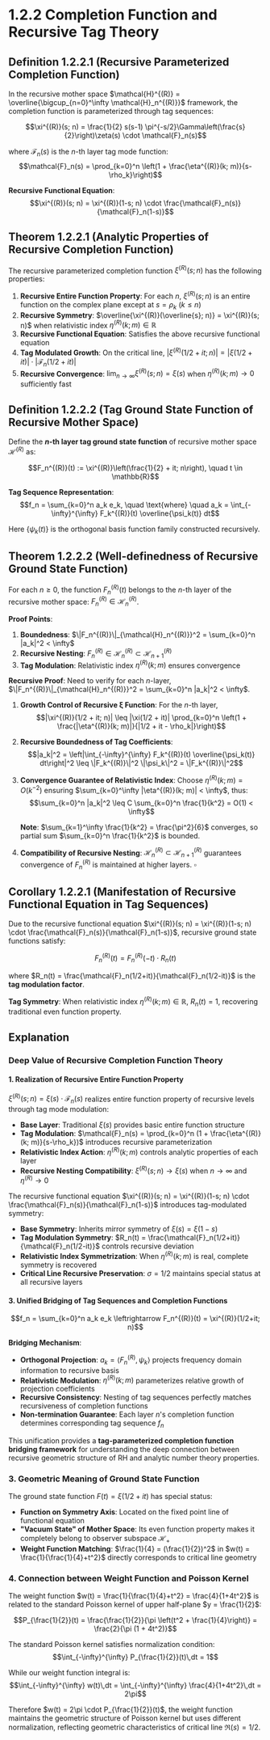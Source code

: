 # 1.2.2 Completion Function and Recursive Tag Theory

## Definition 1.2.2.1 (Recursive Parameterized Completion Function)

In the recursive mother space $\mathcal{H}^{(R)} = \overline{\bigcup_{n=0}^\infty \mathcal{H}_n^{(R)}}$ framework, the completion function is parameterized through tag sequences:

$$\xi^{(R)}(s; n) = \frac{1}{2} s(s-1) \pi^{-s/2}\Gamma\left(\frac{s}{2}\right)\zeta(s) \cdot \mathcal{F}_n(s)$$

where $\mathcal{F}_n(s)$ is the $n$-th layer tag mode function:
$$\mathcal{F}_n(s) = \prod_{k=0}^n \left(1 + \frac{\eta^{(R)}(k; m)}{s-\rho_k}\right)$$

**Recursive Functional Equation**:
$$\xi^{(R)}(s; n) = \xi^{(R)}(1-s; n) \cdot \frac{\mathcal{F}_n(s)}{\mathcal{F}_n(1-s)}$$

## Theorem 1.2.2.1 (Analytic Properties of Recursive Completion Function)

The recursive parameterized completion function $\xi^{(R)}(s; n)$ has the following properties:

1. **Recursive Entire Function Property**: For each $n$, $\xi^{(R)}(s; n)$ is an entire function on the complex plane except at $s = \rho_k$ ($k \leq n$)
2. **Recursive Symmetry**: $\overline{\xi^{(R)}(\overline{s}; n)} = \xi^{(R)}(s; n)$ when relativistic index $\eta^{(R)}(k; m) \in \mathbb{R}$
3. **Recursive Functional Equation**: Satisfies the above recursive functional equation
4. **Tag Modulated Growth**: On the critical line, $|\xi^{(R)}(1/2+it; n)| = |\xi(1/2+it)| \cdot |\mathcal{F}_n(1/2+it)|$
5. **Recursive Convergence**: $\lim_{n \to \infty} \xi^{(R)}(s; n) = \xi(s)$ when $\eta^{(R)}(k; m) \to 0$ sufficiently fast

## Definition 1.2.2.2 (Tag Ground State Function of Recursive Mother Space)

Define the **$n$-th layer tag ground state function** of recursive mother space $\mathcal{H}^{(R)}$ as:

$$F_n^{(R)}(t) := \xi^{(R)}\left(\frac{1}{2} + it; n\right), \quad t \in \mathbb{R}$$

**Tag Sequence Representation**:
$$f_n = \sum_{k=0}^n a_k e_k, \quad \text{where} \quad a_k = \int_{-\infty}^{\infty} F_k^{(R)}(t) \overline{\psi_k(t)} dt$$

Here $\{\psi_k(t)\}$ is the orthogonal basis function family constructed recursively.

## Theorem 1.2.2.2 (Well-definedness of Recursive Ground State Function)

For each $n \geq 0$, the function $F_n^{(R)}(t)$ belongs to the $n$-th layer of the recursive mother space: $F_n^{(R)} \in \mathcal{H}_n^{(R)}$.

**Proof Points**:
1. **Boundedness**: $\|F_n^{(R)}\|_{\mathcal{H}_n^{(R)}}^2 = \sum_{k=0}^n |a_k|^2 < \infty$
2. **Recursive Nesting**: $F_n^{(R)} \in \mathcal{H}_n^{(R)} \subset \mathcal{H}_{n+1}^{(R)}$
3. **Tag Modulation**: Relativistic index $\eta^{(R)}(k; m)$ ensures convergence

**Recursive Proof**:
Need to verify for each $n$-layer, $\|F_n^{(R)}\|_{\mathcal{H}_n^{(R)}}^2 = \sum_{k=0}^n |a_k|^2 < \infty$.

1. **Growth Control of Recursive ξ Function**: For the $n$-th layer,
   $$|\xi^{(R)}(1/2 + it; n)| \leq |\xi(1/2 + it)| \prod_{k=0}^n \left(1 + \frac{|\eta^{(R)}(k; m)|}{|1/2 + it - \rho_k|}\right)$$

2. **Recursive Boundedness of Tag Coefficients**:
   $$|a_k|^2 = \left|\int_{-\infty}^{\infty} F_k^{(R)}(t) \overline{\psi_k(t)} dt\right|^2 \leq \|F_k^{(R)}\|^2 \|\psi_k\|^2 = \|F_k^{(R)}\|^2$$

3. **Convergence Guarantee of Relativistic Index**:
   Choose $\eta^{(R)}(k; m) = O(k^{-2})$ ensuring $\sum_{k=0}^\infty |\eta^{(R)}(k; m)| < \infty$, thus:
   $$\sum_{k=0}^n |a_k|^2 \leq C \sum_{k=0}^n \frac{1}{k^2} = O(1) < \infty$$
   
   **Note**: $\sum_{k=1}^\infty \frac{1}{k^2} = \frac{\pi^2}{6}$ converges, so partial sum $\sum_{k=0}^n \frac{1}{k^2}$ is bounded.

4. **Compatibility of Recursive Nesting**: $\mathcal{H}_n^{(R)} \subset \mathcal{H}_{n+1}^{(R)}$ guarantees convergence of $F_n^{(R)}$ is maintained at higher layers. $\square$

## Corollary 1.2.2.1 (Manifestation of Recursive Functional Equation in Tag Sequences)

Due to the recursive functional equation $\xi^{(R)}(s; n) = \xi^{(R)}(1-s; n) \cdot \frac{\mathcal{F}_n(s)}{\mathcal{F}_n(1-s)}$, recursive ground state functions satisfy:

$$F_n^{(R)}(t) = F_n^{(R)}(-t) \cdot R_n(t)$$

where $R_n(t) = \frac{\mathcal{F}_n(1/2+it)}{\mathcal{F}_n(1/2-it)}$ is the **tag modulation factor**.

**Tag Symmetry**: When relativistic index $\eta^{(R)}(k; m) \in \mathbb{R}$, $R_n(t) = 1$, recovering traditional even function property.

## Explanation

### **Deep Value of Recursive Completion Function Theory**

#### **1. Realization of Recursive Entire Function Property**
$\xi^{(R)}(s; n) = \xi(s) \cdot \mathcal{F}_n(s)$ realizes entire function property of recursive levels through tag mode modulation:
- **Base Layer**: Traditional $\xi(s)$ provides basic entire function structure
- **Tag Modulation**: $\mathcal{F}_n(s) = \prod_{k=0}^n (1 + \frac{\eta^{(R)}(k; m)}{s-\rho_k})$ introduces recursive parameterization
- **Relativistic Index Action**: $\eta^{(R)}(k; m)$ controls analytic properties of each layer
- **Recursive Nesting Compatibility**: $\xi^{(R)}(s; n) \to \xi(s)$ when $n \to \infty$ and $\eta^{(R)} \to 0$

The recursive functional equation $\xi^{(R)}(s; n) = \xi^{(R)}(1-s; n) \cdot \frac{\mathcal{F}_n(s)}{\mathcal{F}_n(1-s)}$ introduces tag-modulated symmetry:
- **Base Symmetry**: Inherits mirror symmetry of $\xi(s) = \xi(1-s)$
- **Tag Modulation Symmetry**: $R_n(t) = \frac{\mathcal{F}_n(1/2+it)}{\mathcal{F}_n(1/2-it)}$ controls recursive deviation
- **Relativistic Index Symmetrization**: When $\eta^{(R)}(k; m)$ is real, complete symmetry is recovered
- **Critical Line Recursive Preservation**: $\sigma = 1/2$ maintains special status at all recursive layers

#### **3. Unified Bridging of Tag Sequences and Completion Functions**
$$f_n = \sum_{k=0}^n a_k e_k \leftrightarrow F_n^{(R)}(t) = \xi^{(R)}(1/2+it; n)$$

**Bridging Mechanism**:
- **Orthogonal Projection**: $a_k = \langle F_n^{(R)}, \psi_k \rangle$ projects frequency domain information to recursive basis
- **Relativistic Modulation**: $\eta^{(R)}(k; m)$ parameterizes relative growth of projection coefficients
- **Recursive Consistency**: Nesting of tag sequences perfectly matches recursiveness of completion functions
- **Non-termination Guarantee**: Each layer $n$'s completion function determines corresponding tag sequence $f_n$

This unification provides a **tag-parameterized completion function bridging framework** for understanding the deep connection between recursive geometric structure of RH and analytic number theory properties.

### 3. Geometric Meaning of Ground State Function
The ground state function $F(t) = \xi(1/2+it)$ has special status:
- **Function on Symmetry Axis**: Located on the fixed point line of functional equation
- **"Vacuum State" of Mother Space**: Its even function property makes it completely belong to observer subspace $\mathcal{H}_+$
- **Weight Function Matching**: $\frac{1}{4} = (\frac{1}{2})^2$ in $w(t) = \frac{1}{\frac{1}{4}+t^2}$ directly corresponds to critical line geometry

### 4. Connection between Weight Function and Poisson Kernel
The weight function $w(t) = \frac{1}{\frac{1}{4}+t^2} = \frac{4}{1+4t^2}$ is related to the standard Poisson kernel of upper half-plane $y = \frac{1}{2}$:

$$P_{\frac{1}{2}}(t) = \frac{\frac{1}{2}}{\pi \left(t^2 + \frac{1}{4}\right)} = \frac{2}{\pi (1 + 4t^2)}$$

The standard Poisson kernel satisfies normalization condition:
$$\int_{-\infty}^{\infty} P_{\frac{1}{2}}(t)\,dt = 1$$

While our weight function integral is:
$$\int_{-\infty}^{\infty} w(t)\,dt = \int_{-\infty}^{\infty} \frac{4}{1+4t^2}\,dt = 2\pi$$

Therefore $w(t) = 2\pi \cdot P_{\frac{1}{2}}(t)$, the weight function maintains the geometric structure of Poisson kernel but uses different normalization, reflecting geometric characteristics of critical line $\Re(s) = 1/2$.


